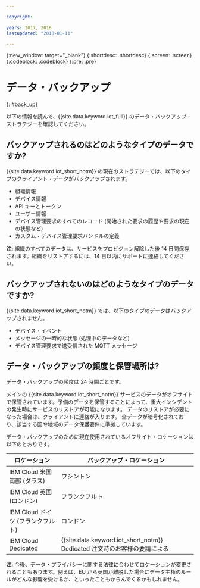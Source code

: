 ```yaml
---

copyright:

years: 2017, 2018
lastupdated: "2018-01-11"

---
```


{:new_window: target="\_blank"}
{:shortdesc: .shortdesc}
{:screen: .screen}
{:codeblock: .codeblock}
{:pre: .pre}


# データ・バックアップ
{: #back_up}

以下の情報を読んで、{{site.data.keyword.iot_full}} のデータ・バックアップ・ストラテジーを確認してください。

## バックアップされるのはどのようなタイプのデータですか?

{{site.data.keyword.iot_short_notm}} の現在のストラテジーでは、以下のタイプのクライアント・データがバックアップされます。

- 組織情報
- デバイス情報
- API キーとトークン
- ユーザー情報
- デバイス管理要求のすべてのレコード (開始された要求の履歴や要求の現在の状態など)
- カスタム・デバイス管理要求バンドルの定義

**注:** 組織のすべてのデータは、サービスをプロビジョン解除した後 14 日間保存されます。組織をリストアするには、14 日以内にサポートに連絡してください。

## バックアップされないのはどのようなタイプのデータですか?

{{site.data.keyword.iot_short_notm}} では、以下のタイプのデータはバックアップされません。

- デバイス・イベント
- メッセージの一時的な状態 (処理中のデータなど)
- デバイス管理要求で送受信された MQTT メッセージ
<!-- - Analytics rules and alert configuration -->

## データ・バックアップの頻度と保管場所は?

データ・バックアップの頻度は 24 時間ごとです。

メインの {{site.data.keyword.iot_short_notm}} サービスのデータがオフサイトで保管されています。予備のデータを保管することによって、重大インシデントの発生時にサービスのリストアが可能になります。 データのリストアが必要になった場合は、クライアントに連絡が入ります。 全データが暗号化されており、該当する国や地域のデータ保護要件に準拠しています。

データ・バックアップのために現在使用されているオフサイト・ロケーションは以下のとおりです。

ロケーション                   | バックアップ・ロケーション                      
------------- | -------------
IBM Cloud 米国南部 (ダラス)| ワシントン
IBM Cloud 英国 (ロンドン) | フランクフルト
IBM Cloud ドイツ (フランクフルト) | ロンドン
IBM Cloud Dedicated | {{site.data.keyword.iot_short_notm}} Dedicated 注文時のお客様の要請による

**注:** 今後、データ・プライバシーに関する法律に合わせてロケーションが変更されることもあります。例えば、EU から英国が離脱した場合にデータ主権のルールがどんな影響を受けるか、といったこともからんでくるかもしれません。
